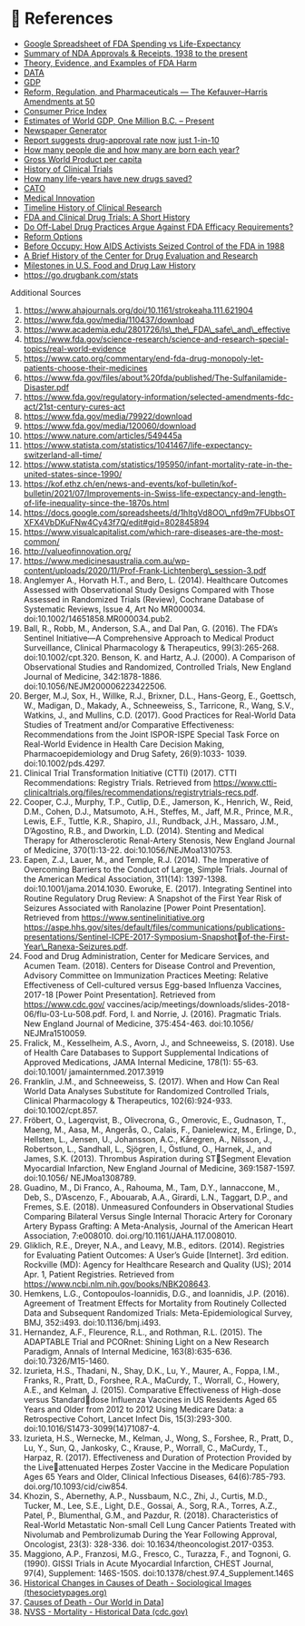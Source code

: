 # 📖 References

* [Google Spreadsheet of FDA Spending vs Life-Expectancy](https://docs.google.com/spreadsheets/d/e/2PACX-1vTBkVrOYLxloOIADLXA7-k5NBIGgQ\_dfFQ7BLUN0oaJPVQ\_NqdFdVUfhuPkVWgFZ9gfLrwPdjuG1sTn/pubhtml)
* [Summary of NDA Approvals & Receipts, 1938 to the present](https://www.fda.gov/about-fda/histories-product-regulation/summary-nda-approvals-receipts-1938-present)
* [Theory, Evidence, and Examples of FDA Harm](https://www.fdareview.org/issues/theory-evidence-and-examples-of-fda-harm/)
* [DATA](https://docs.google.com/spreadsheets/d/1hltgVd8OO\_nfd9m7FUbbsOTXFX4VbDKuFNw4Cy43f7Q/edit#gid=0)
* [GDP](https://ourworldindata.org/economic-growth)
* [Reform, Regulation, and Pharmaceuticals — The Kefauver–Harris Amendments at 50](https://www.ncbi.nlm.nih.gov/pmc/articles/PMC4101807/)
* [Consumer Price Index](https://www.bls.gov/regions/midwest/data/consumerpriceindexhistorical\_us\_table.pdf)
* [Estimates of World GDP, One Million B.C. – Present](https://delong.typepad.com/print/20061012\_LRWGDP.pdf)
* [Newspaper Generator](https://newspaper.jaguarpaw.co.uk/)
* [Report suggests drug-approval rate now just 1-in-10](https://www.amplion.com/report-suggests-drug-approval-rate-now-just-1-in-10/)
* [How many people die and how many are born each year?](https://ourworldindata.org/births-and-deaths)
* [Gross World Product per capita](http://statisticstimes.com/economy/gross-world-product-capita.php)
* [History of Clinical Trials](https://en.wikipedia.org/wiki/Clinical\_trial#History)
* [How many life-years have new drugs saved?](https://academic.oup.com/inthealth/article/11/5/403/5420236)
* [CATO](https://www.cato.org/publications/commentary/end-fda-drug-monopoly-let-patients-choose-their-medicines)
* [Medical Innovation](http://valueofinnovation.org/)
* [Timeline History of Clinical Research](https://www.timetoast.com/timelines/history-of-clinical-research)
* [FDA and Clinical Drug Trials: A Short History](https://www.fda.gov/media/110437/download)
* [Do Off-Label Drug Practices Argue Against FDA Efficacy Requirements?](https://www.independent.org/publications/article.asp?id=1302)
* [Reform Options](https://www.fdareview.org/issues/reform-options/)
* [Before Occupy: How AIDS Activists Seized Control of the FDA in 1988](https://www.theatlantic.com/health/archive/2011/12/before-occupy-how-aids-activists-seized-control-of-the-fda-in-1988/249302/)
* [A Brief History of the Center for Drug Evaluation and Research](https://www.fda.gov/about-fda/virtual-exhibits-fda-history/brief-history-center-drug-evaluation-and-research#display\_58)
* [Milestones in U.S. Food and Drug Law History](https://www.fda.gov/about-fda/fdas-evolving-regulatory-powers/milestones-us-food-and-drug-law-history)
* https://go.drugbank.com/stats

Additional Sources

1. https://www.ahajournals.org/doi/10.1161/strokeaha.111.621904
2. https://www.fda.gov/media/110437/download
3. https://www.academia.edu/2801726/Is\_the\_FDA\_safe\_and\_effective
4. https://www.fda.gov/science-research/science-and-research-special-topics/real-world-evidence
5. https://www.cato.org/commentary/end-fda-drug-monopoly-let-patients-choose-their-medicines
6. https://www.fda.gov/files/about%20fda/published/The-Sulfanilamide-Disaster.pdf
7. https://www.fda.gov/regulatory-information/selected-amendments-fdc-act/21st-century-cures-act
8. https://www.fda.gov/media/79922/download
9. https://www.fda.gov/media/120060/download
10. https://www.nature.com/articles/549445a
11. https://www.statista.com/statistics/1041467/life-expectancy-switzerland-all-time/
12. https://www.statista.com/statistics/195950/infant-mortality-rate-in-the-united-states-since-1990/
13. https://kof.ethz.ch/en/news-and-events/kof-bulletin/kof-bulletin/2021/07/Improvements-in-Swiss-life-expectancy-and-length-of-life-inequality-since-the-1870s.html
14. https://docs.google.com/spreadsheets/d/1hltgVd8OO\_nfd9m7FUbbsOTXFX4VbDKuFNw4Cy43f7Q/edit#gid=802845894
15. https://www.visualcapitalist.com/which-rare-diseases-are-the-most-common/
16. http://valueofinnovation.org/
17. https://www.medicinesaustralia.com.au/wp-content/uploads/2020/11/Prof-Frank-Lichtenberg\_session-3.pdf
18. Anglemyer A., Horvath H.T., and Bero, L. (2014). Healthcare Outcomes Assessed with Observational Study Designs Compared with Those Assessed in Randomized Trials (Review), Cochrane Database of Systematic Reviews, Issue 4, Art No MR000034. doi:10.1002/14651858.MR000034.pub2.
19. Ball, R., Robb, M., Anderson, S.A., and Dal Pan, G. (2016). The FDA’s Sentinel Initiative—A Comprehensive Approach to Medical Product Surveillance, Clinical Pharmacology & Therapeutics, 99(3):265-268. doi:10.1002/cpt.320. Benson, K. and Hartz, A.J. (2000). A Comparison of Observational Studies and Randomized, Controlled Trials, New England Journal of Medicine, 342:1878-1886. doi:10.1056/NEJM200006223422506.
20. Berger, M.J, Sox, H., Willke, R.J., Brixner, D.L., Hans-Georg, E., Goettsch, W., Madigan, D., Makady, A., Schneeweiss, S., Tarricone, R., Wang, S.V., Watkins, J., and Mullins, C.D. (2017). Good Practices for Real-World Data Studies of Treatment and/or Comparative Effectiveness: Recommendations from the Joint ISPOR-ISPE Special Task Force on Real-World Evidence in Health Care Decision Making, Pharmacoepidemiology and Drug Safety, 26(9):1033- 1039. doi:10.1002/pds.4297.
21. Clinical Trial Transformation Initiative (CTTI) (2017). CTTI Recommendations: Registry Trials. Retrieved from https://www.ctti-clinicaltrials.org/files/recommendations/registrytrials-recs.pdf.
22. Cooper, C.J., Murphy, T.P., Cutlip, D.E., Jamerson, K., Henrich, W., Reid, D.M., Cohen, D.J., Matsumoto, A.H., Steffes, M., Jaff, M.R., Prince, M.R., Lewis, E.F., Tuttle, K.R., Shapiro, J.I., Rundback, J.H., Massaro, J.M., D’Agostino, R.B., and Dworkin, L.D. (2014). Stenting and Medical Therapy for Atherosclerotic Renal-Artery Stenosis, New England Journal of Medicine, 370(1):13-22. doi:10.1056/NEJMoa1310753.
23. Eapen, Z.J., Lauer, M., and Temple, R.J. (2014). The Imperative of Overcoming Barriers to the Conduct of Large, Simple Trials. Journal of the American Medical Association, 311(14): 1397-1398. doi:10.1001/jama.2014.1030. Eworuke, E. (2017). Integrating Sentinel into Routine Regulatory Drug Review: A Snapshot of the First Year Risk of Seizures Associated with Ranolazine \[Power Point Presentation]. Retrieved from https://www.sentinelinitiative.org https://aspe.hhs.gov/sites/default/files/communications/publications-presentations/Sentinel-ICPE-2017-Symposium-Snapshotof-the-First-Year\_Ranexa-Seizures.pdf.
24. Food and Drug Administration, Center for Medicare Services, and Acumen Team. (2018). Centers for Disease Control and Prevention, Advisory Committee on Immunization Practices Meeting: Relative Effectiveness of Cell-cultured versus Egg-based Influenza Vaccines, 2017-18 \[Power Point Presentation]. Retrieved from https://www.cdc.gov/ vaccines/acip/meetings/downloads/slides-2018-06/flu-03-Lu-508.pdf. Ford, I. and Norrie, J. (2016). Pragmatic Trials. New England Journal of Medicine, 375:454-463. doi:10.1056/ NEJMra1510059.
25. Fralick, M., Kesselheim, A.S., Avorn, J., and Schneeweiss, S. (2018). Use of Health Care Databases to Support Supplemental Indications of Approved Medications, JAMA Internal Medicine, 178(1): 55-63. doi:10.1001/ jamainternmed.2017.3919
26. Franklin, J.M., and Schneeweiss, S. (2017). When and How Can Real World Data Analyses Substitute for Randomized Controlled Trials, Clinical Pharmacology & Therapeutics, 102(6):924-933. doi:10.1002/cpt.857.
27. Fröbert, O., Lagerqvist, B., Olivecrona, G., Omerovic, E., Gudnason, T., Maeng, M., Aasa, M., Angerås, O., Calais, F., Danielewicz, M., Erlinge, D., Hellsten, L., Jensen, U., Johansson, A.C., Kåregren, A., Nilsson, J., Robertson, L., Sandhall, L., Sjögren, I., Östlund, O., Harnek, J., and James, S.K. (2013). Thrombus Aspiration during STSegment Elevation Myocardial Infarction, New England Journal of Medicine, 369:1587-1597. doi:10.1056/ NEJMoa1308789.
28. Guadino, M., Di Franco, A., Rahouma, M., Tam, D.Y., Iannaccone, M., Deb, S., D’Ascenzo, F., Abouarab, A.A., Girardi, L.N., Taggart, D.P., and Fremes, S.E. (2018). Unmeasured Confounders in Observational Studies Comparing Bilateral Versus Single Internal Thoracic Artery for Coronary Artery Bypass Grafting: A Meta-Analysis, Journal of the American Heart Association, 7:e008010. doi.org/10.1161/JAHA.117.008010.
29. Gliklich, R.E., Dreyer, N.A., and Leavy, M.B., editors. (2014). Registries for Evaluating Patient Outcomes: A User’s Guide \[Internet]. 3rd edition. Rockville (MD): Agency for Healthcare Research and Quality (US); 2014 Apr. 1, Patient Registries. Retrieved from https://www.ncbi.nlm.nih.gov/books/NBK208643.
30. Hemkens, L.G., Contopoulos-Ioannidis, D.G., and Ioannidis, J.P. (2016). Agreement of Treatment Effects for Mortality from Routinely Collected Data and Subsequent Randomized Trials: Meta-Epidemiological Survey, BMJ, 352:i493. doi:10.1136/bmj.i493.
31. Hernandez, A.F., Fleurence, R.L., and Rothman, R.L. (2015). The ADAPTABLE Trial and PCORnet: Shining Light on a New Research Paradigm, Annals of Internal Medicine, 163(8):635-636. doi:10.7326/M15-1460.
32. Izurieta, H.S., Thadani, N., Shay, D.K., Lu, Y., Maurer, A., Foppa, I.M., Franks, R., Pratt, D., Forshee, R.A., MaCurdy, T., Worrall, C., Howery, A.E., and Kelman, J. (2015). Comparative Effectiveness of High-dose versus Standarddose Influenza Vaccines in US Residents Aged 65 Years and Older from 2012 to 2012 Using Medicare Data: a Retrospective Cohort, Lancet Infect Dis, 15(3):293-300. doi:10.1016/S1473-3099(14)71087-4.
33. Izurieta, H.S., Wernecke, M., Kelman, J., Wong, S., Forshee, R., Pratt, D., Lu, Y., Sun, Q., Jankosky, C., Krause, P., Worrall, C., MaCurdy, T., Harpaz, R. (2017). Effectiveness and Duration of Protection Provided by the Liveattenuated Herpes Zoster Vaccine in the Medicare Population Ages 65 Years and Older, Clinical Infectious Diseases, 64(6):785-793. doi.org/10.1093/cid/ciw854.
34. Khozin, S., Abernethy, A.P., Nussbaum, N.C., Zhi, J., Curtis, M.D., Tucker, M., Lee, S.E., Light, D.E., Gossai, A., Sorg, R.A., Torres, A.Z., Patel, P., Blumenthal, G.M., and Pazdur, R. (2018). Characteristics of Real-World Metastatic Non-small Cell Lung Cancer Patients Treated with Nivolumab and Pembrolizumab During the Year Following Approval, Oncologist, 23(3): 328-336. doi: 10.1634/theoncologist.2017-0353.
35. Maggiono, A.P., Franzosi, M.G., Fresco, C., Turazza, F., and Tognoni, G. (1990). GISSI Trials in Acute Myocardial Infarction, CHEST Journal, 97(4), Supplement: 146S-150S. doi:10.1378/chest.97.4\_Supplement.146S
36. [Historical Changes in Causes of Death - Sociological Images (thesocietypages.org)](https://thesocietypages.org/socimages/2012/06/25/historical-changes-in-causes-of-death/)
37. [Causes of Death - Our World in Data](https://ourworldindata.org/causes-of-death)]
38. [NVSS - Mortality - Historical Data (cdc.gov)](https://www.cdc.gov/nchs/nvss/mortality\_historical\_data.htm)
